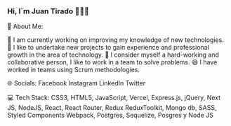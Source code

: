 ### Hi, I`m Juan Tirado 👋👨‍💻

💫 About Me:

 🔭 I am currently working on improving my knowledge of new technologies.
 🌱 I like to undertake new projects to gain experience and professional growth in the area of technology.
 🤔 I consider myself a hard-working and collaborative person, I like to work in a team to solve problems.
 😄 I have worked in teams using Scrum methodologies.



 🌐 Socials:
 Facebook Instagram LinkedIn Twitter



💻 Tech Stack:
 CSS3, HTML5, JavaScript, Vercel, Express.js, jQuery, Next JS, NodeJS, React, React Router, Redux ReduxToolkit, Mongo db, SASS, Styled Components
 Webpack, Postgres, Sequelize, Posgres y Node JS


<!--
**Juantirado17/Juantirado17** is a ✨ _special_ ✨ repository because its `README.md` (this file) appears on your GitHub profile.

Here are some ideas to get you started:

- 🔭 I’m currently working on ...
- 🌱 I’m currently learning ...
- 👯 I’m looking to collaborate on ...
- 🤔 I’m looking for help with ...
- 💬 Ask me about ...
- 📫 How to reach me: ...
- 😄 Pronouns: ...
- ⚡ Fun fact: ...
-->
